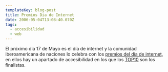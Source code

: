 ```yaml
---
templateKey: blog-post
title: Premios Dia de Internet
date: 2006-05-04T13:08:40.070Z
tags:
  - accesibilidad
  - web
---
```

El pr­óximo dia 17 de Mayo es el dí­a de internet y la comunidad iberoamericana de naciones lo celebra con los [premios del día de internet](http://www.diadeinternet.es/2006/index.php?body=premios_ppal), en ellos hay un apartado de accesibilidad en los que los [TOP10](http://www.diadeinternet.es/2006/index.php?body=premios_cat&id_rubrique=54&pais=70) son los finalistas.